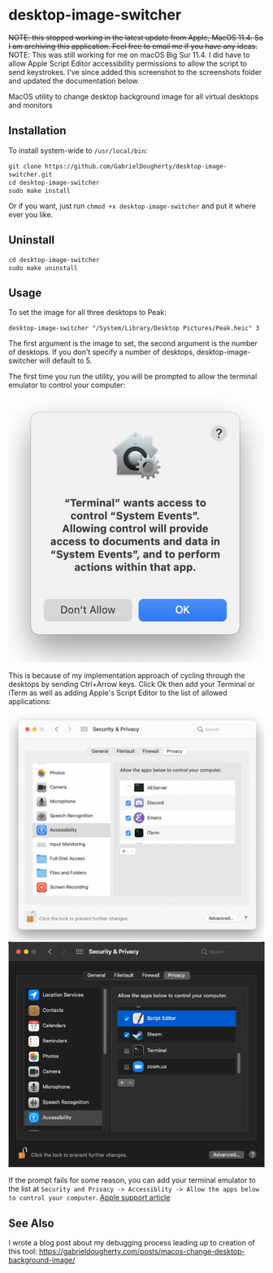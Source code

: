 # desktop-image-switcher

~~NOTE: this stopped working in the latest update from Apple, MacOS 11.4. So I am archiving this application. Feel free to email me if you have any ideas.~~
NOTE: This was still working for me on macOS Big Sur 11.4. I did have to allow Apple Script Editor accessibility permissions to allow the script to send keystrokes. I've since added this screenshot to the screenshots folder and updated the documentation below.

MacOS utility to change desktop background image for all virtual desktops and monitors

## Installation

To install system-wide to `/usr/local/bin`:

```
git clone https://github.com/GabrielDougherty/desktop-image-switcher.git
cd desktop-image-switcher
sudo make install
```

Or if you want, just run `chmod +x desktop-image-switcher` and put it where ever you like.

## Uninstall

```
cd desktop-image-switcher
sudo make uninstall
```

## Usage

To set the image for all three desktops to Peak:

```
desktop-image-switcher "/System/Library/Desktop Pictures/Peak.heic" 3
```

The first argument is the image to set, the second argument is the number of desktops. If you don't specify a number of desktops, desktop-image-switcher will default to 5.

The first time you run the utility, you will be prompted to allow the terminal emulator to control your computer:

![Terminal wants access to control](screenshots/allow-control-1.png)

This is because of my implementation approach of cycling through the desktops by sending Ctrl+Arrow keys. Click Ok then add your Terminal or iTerm as well as adding Apple's Script Editor to the list of allowed applications:

![Security and Privacy -> Accessibility -> Allow the apps below to control your computer](screenshots/allow-control-2.png)
![Security and Privacy -> Accessibility -> Allow Script Editor to control your computer](screenshots/allow-control-3.png)

If the prompt fails for some reason, you can add your terminal emulator to the list at `Security and Privacy -> Accessiblity -> Allow the apps below to control your computer`. [Apple support article](https://support.apple.com/guide/mac-help/allow-accessibility-apps-to-access-your-mac-mh43185/mac)

## See Also

I wrote a blog post about my debugging process leading up to creation of this tool: https://gabrieldougherty.com/posts/macos-change-desktop-background-image/
